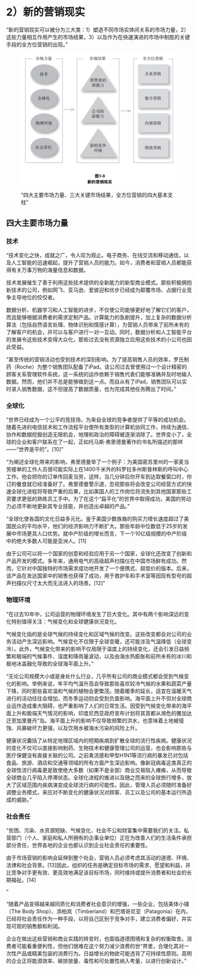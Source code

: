 # 2）新的营销现实

“新的营销现实可以被分为三大类：1）塑造不同市场实体间关系的市场力量，2）这些力量相互作用产生的市场结果，3）以及作为在快速演进的市场中制胜的关键手段的全方位营销的出现。”



<figure><img src="../../../.gitbook/assets/image.png" alt=""><figcaption><p>“四大主要市场力量、三大关键市场结果，全方位营销的四大基本支柱”</p></figcaption></figure>

## 四大主要市场力量

### 技术

“技术变化之快，成就之广，令人叹为观止。电子商务、在线交流和移动通信，以及人工智能的迅速崛起，提升了营销人员的能力。如今，消费者和营销人员都能获得有关万事万物的海量信息和数据。

技术发展催生了善于利用这些技术提供的全新能力的新型商业模式。那些积极拥抱新技术的公司，例如网飞、亚马逊、爱彼迎和优步已经成为颠覆市场、占据行业竞争主导地位的佼佼者。

数据分析、机器学习和人工智能的进步，不仅使公司能够更好地了解它们的客户，而且能够根据消费者的需求定制产品。计算能力的急剧提升，加上复杂的数据分析算法（包括自然语言处理、物体识别和情感计算），为营销人员带来了前所未有的了解客户的机会，并可以与客户进行一对一互动。同时，数据分析和人工智能平台的发展令这些技术变得大众化，那些过去没有资源独立应用这些技术的小公司也因此受益。

“甚至传统的营销活动也受到技术的深刻影响。为了提高销售人员的效率，罗氏制药（Roche）为整个销售团队配备了iPad。该公司过去曾使用过一个设计精密的顾客关系管理软件系统，这一系统的运作依赖于销售代表们能够准确并及时地输入数据。然而，他们并不总是能够做到这一点。而自从有了iPad，销售团队可以实时录入销售数据，这不但提高了数据质量，也为完成其他任务腾出了时间。”

### 全球化

“世界已经成为一个公平的竞技场，为来自全球的竞争者提供了平等的成功机会。随着先进的电信技术和工作流程平台使所有类型的计算机协同工作，持续为通信、协作和数据挖掘创造无限机会，地理和政治的障碍被逐渐消除了。世界变小了，全球的企业和客户联系在了一起，正如托马斯·弗里德曼著作的书名所描述的那样——“世界是平的”。\[10]”

“为阐述全球化带来的影响，弗里德曼举了一个例子：为美国密苏里州的一家麦当劳接单的工作人员很可能实际上在1400千米外的科罗拉多州斯普林斯的呼叫中心工作。他会把你的订单传回麦当劳，这样，当几分钟后你开车到达取餐窗口时，你订的餐食就已经准备好了。弗里德曼警示道，忽视那些将会改变公司经营方式的快速全球化进程将导致严重的后果，比如美国人的工作岗位将流失到其他国家那些工资要求更低的熟练员工手中。为了在这个“扁平化”的世界中取得成功，美国的劳动力必须不断地更新其专业技能，并创造出卓越的产品。”

“全球化使各国的文化日益多元化。鉴于美国少数族裔的购买力增长速度超过了美国民众的平均水平，他们的经济影响力不断扩大。那些年龄中位数低于25岁的发展中市场更具人口优势。就中产阶级的增长而言，下一个10亿级规模的中产阶级中的绝大多数人可能是亚洲人。\[11]

由于公司可以将一个国家的创意和经验应用于另一个国家，全球化还改变了创新和产品开发的模式。多年来，通用电气的高级超声扫描仪在中国市场鲜有成功。然而，它针对中国独特的市场需求成功地开发了一个便携式、超低价的版本。后来，该产品在发达国家中的销售也获得了成功，用于救护车和手术室等因现有型号的超声扫描仪尺寸太大而无法进入的场景。\[12]”

### 物理环境

“在过去10年中，公司运营的物理环境发生了巨大变化。其中有两个影响深远的变化特别值得关注：气候变化和全球健康状况变化。

气候变化指的是全球气候的持续变化和区域气候的改变。这些改变都会对公司的业务活动产生深远影响。气候变化不仅限于全球变暖，还可能涉及气温降低（全球变冷）。此外，气候变化带来的影响不仅局限于温度上的持续变化，还会引发日益频繁和极端的气候事件、湿度和降雨量波动，以及由海水热膨胀和前所未有的冰川和极地冰盖融化导致的全球海平面上升。”

“无论公司规模大小或是身处什么行业，几乎所有公司的商业模式都会受到气候变化的影响。举例来说，年平均气温升高会导致那些喜欢较冷气候的水果和蔬菜产量下降，同时那些喜欢温和气候的植物会更繁茂。随着暖季的延长，适宜在温暖天气进行的活动往往会增加，而冬季运动则会受到负面影响。海平面上升不但对全球商业运作造成重大阻碍，也严重影响了人们的日常生活。因受到气候变化带来的海平面上升和极端天气情况的影响，印度尼西亚政府宣布计划将其首都从濒危的雅加达迁至加里曼丹“岛。海平面上升的影响不仅导致频繁的洪水，也意味着土地被侵蚀、风暴破坏力更强，以及饮用水被海水污染的风险上升。

健康状况囊括了从特定地理区域内的短期疾病到扩散全球的流行性疾病。健康状况的变化不仅可以直接影响制药、生物技术和健康管理公司的运营，也会影响那些与医疗保健没有直接关联的公司。之前禽流感和甲型H1N1等流行病的暴发已对包括食品、旅游、酒店和交通等领域的所有方面产生深远影响。像新冠病毒这类真正的全球性流行病毒更是致使绝大多数（如果不是全部）商业交易陷入瘫痪，从而导致全球商业几乎陷入停滞状态。全球化进程的推进以及随之而来的全球旅行增多，放大了区域范围内疾病演变成全球流行病的可能性。因此，管理人员必须随时准备好调整业务模式，来应对不断变化的健康状况对顾客、员工以及公司的基本运行所造成的威胁。”

### 社会责任

“贫困、污染、水资源短缺、气候变化、社会不公和财富集中需要我们的关注。私营部门（个人、家庭和私人所拥有的企事业单位）正在为改善人们的生活条件承担部分责任，世界各地的企业也都认识到企业社会责任的重要性。

由于市场营销的影响会延伸到整个社会，营销人员必须考虑其活动的道德、环境、法律和社会背景。\[13]因此，组织的任务是确定目标市场的需求、愿望和利益，并比竞争对手更有效、更高效地满足该目标市场，同时维持或提升消费者和社会的长期福祉。\[14]

”

“随着产品变得越来越同质化和消费者社会意识的增强，一些企业，包括美体小铺（The Body Shop）、添柏岚（Timberland）和巴塔哥尼亚（Patagonia）在内，已经将社会责任作为一种手段，以将自己区别于竞争对手，建立消费者偏好，并实现可观的销售额和利润。

企业在做出这些营销和商业实践的转变时，也面临道德困境和复杂的权衡取舍。消费者可能看重便利性，但他们很难在这个努力减少浪费的世“界里，合理化其对一次性产品或精美包装的消费行为。日益增长的物欲可能违背了可持续性原则。高明的企业正将能源效率、碳排放量、毒性和可处置性纳入考量，以进行创新设计。”





